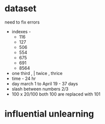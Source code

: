 # dataset
need to fix errors
- indexes -
	- 116
	- 127
	- 506
	- 554
	- 675
	- 691
	- 8564
- one third , | twice , thrice
- time - 24 hr
- day march 1 to April 19 - 37 days
- slash between numbers 2/3 
- 100 x 20/100 both 100 are replaced with 101
	

# influential unlearning
